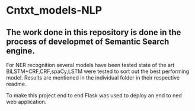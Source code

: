 # Cntxt_models-NLP
## The work done in this repository is done in the process of developmet of Semantic Search engine.

For NER recognition several models have been tested state of the art  BiLSTM+CRF,CRF,spaCy,LSTM were tested to sort out the best performing model.
Results are mentioned in the individual folder in their respective readme.

To make this project end to end Flask was used to deploy an end to ned web application.
